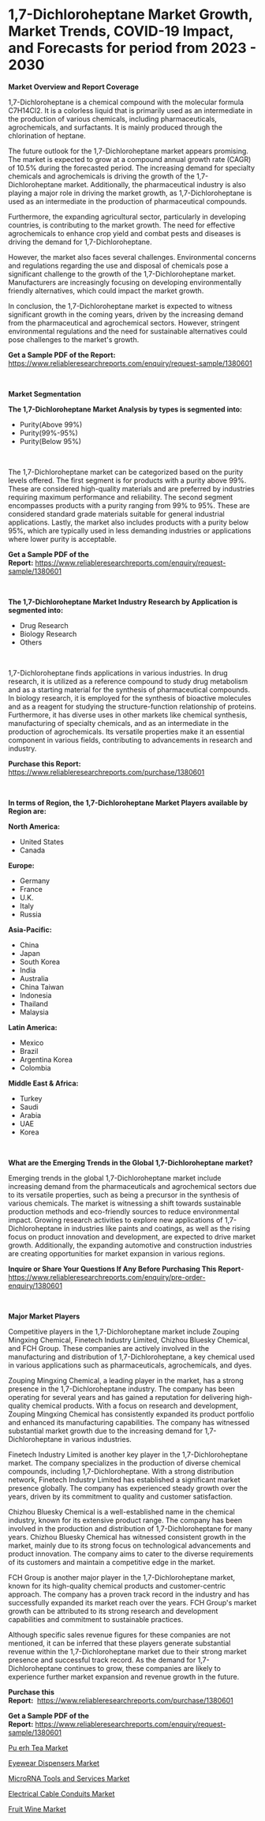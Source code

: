 <p><h1>1,7-Dichloroheptane Market Growth, Market Trends, COVID-19 Impact, and Forecasts for period from 2023 - 2030</h1></p><p><strong>Market Overview and Report Coverage</strong></p>
<p><p>1,7-Dichloroheptane is a chemical compound with the molecular formula C7H14Cl2. It is a colorless liquid that is primarily used as an intermediate in the production of various chemicals, including pharmaceuticals, agrochemicals, and surfactants. It is mainly produced through the chlorination of heptane.</p><p>The future outlook for the 1,7-Dichloroheptane market appears promising. The market is expected to grow at a compound annual growth rate (CAGR) of 10.5% during the forecasted period. The increasing demand for specialty chemicals and agrochemicals is driving the growth of the 1,7-Dichloroheptane market. Additionally, the pharmaceutical industry is also playing a major role in driving the market growth, as 1,7-Dichloroheptane is used as an intermediate in the production of pharmaceutical compounds.</p><p>Furthermore, the expanding agricultural sector, particularly in developing countries, is contributing to the market growth. The need for effective agrochemicals to enhance crop yield and combat pests and diseases is driving the demand for 1,7-Dichloroheptane.</p><p>However, the market also faces several challenges. Environmental concerns and regulations regarding the use and disposal of chemicals pose a significant challenge to the growth of the 1,7-Dichloroheptane market. Manufacturers are increasingly focusing on developing environmentally friendly alternatives, which could impact the market growth.</p><p>In conclusion, the 1,7-Dichloroheptane market is expected to witness significant growth in the coming years, driven by the increasing demand from the pharmaceutical and agrochemical sectors. However, stringent environmental regulations and the need for sustainable alternatives could pose challenges to the market's growth.</p></p>
<p><strong>Get a Sample PDF of the Report:</strong> <a href="https://www.reliableresearchreports.com/enquiry/request-sample/1380601">https://www.reliableresearchreports.com/enquiry/request-sample/1380601</a></p>
<p>&nbsp;</p>
<p><strong>Market Segmentation</strong></p>
<p><strong>The 1,7-Dichloroheptane Market Analysis by types is segmented into:</strong></p>
<p><ul><li>Purity(Above 99%)</li><li>Purity(99%-95%)</li><li>Purity(Below 95%)</li></ul></p>
<p>&nbsp;</p>
<p><p>The 1,7-Dichloroheptane market can be categorized based on the purity levels offered. The first segment is for products with a purity above 99%. These are considered high-quality materials and are preferred by industries requiring maximum performance and reliability. The second segment encompasses products with a purity ranging from 99% to 95%. These are considered standard grade materials suitable for general industrial applications. Lastly, the market also includes products with a purity below 95%, which are typically used in less demanding industries or applications where lower purity is acceptable.</p></p>
<p><strong>Get a Sample PDF of the Report:</strong>&nbsp;<a href="https://www.reliableresearchreports.com/enquiry/request-sample/1380601">https://www.reliableresearchreports.com/enquiry/request-sample/1380601</a></p>
<p>&nbsp;</p>
<p><strong>The 1,7-Dichloroheptane Market Industry Research by Application is segmented into:</strong></p>
<p><ul><li>Drug Research</li><li>Biology Research</li><li>Others</li></ul></p>
<p>&nbsp;</p>
<p><p>1,7-Dichloroheptane finds applications in various industries. In drug research, it is utilized as a reference compound to study drug metabolism and as a starting material for the synthesis of pharmaceutical compounds. In biology research, it is employed for the synthesis of bioactive molecules and as a reagent for studying the structure-function relationship of proteins. Furthermore, it has diverse uses in other markets like chemical synthesis, manufacturing of specialty chemicals, and as an intermediate in the production of agrochemicals. Its versatile properties make it an essential component in various fields, contributing to advancements in research and industry.</p></p>
<p><strong>Purchase this Report:</strong>&nbsp; <a href="https://www.reliableresearchreports.com/purchase/1380601">https://www.reliableresearchreports.com/purchase/1380601</a></p>
<p>&nbsp;</p>
<p><strong>In terms of Region, the 1,7-Dichloroheptane Market Players available by Region are:</strong></p>
<p>
    <p> <strong> North America: </strong>
        <ul>
            <li>United States</li>
            <li>Canada</li>
        </ul>
        </p> 
    <p> <strong> Europe: </strong>
        <ul>
            <li>Germany</li>
            <li>France</li>
            <li>U.K.</li>
            <li>Italy</li>
            <li>Russia</li>
        </ul>
        </p> 
    <p> <strong> Asia-Pacific: </strong>
        <ul>
            <li>China</li>
            <li>Japan</li>
            <li>South Korea</li>
            <li>India</li>
            <li>Australia</li>
            <li>China Taiwan</li>
            <li>Indonesia</li>
            <li>Thailand</li>
            <li>Malaysia</li>
        </ul>
        </p> 
    <p> <strong> Latin America: </strong>
        <ul>
            <li>Mexico</li>
            <li>Brazil</li>
            <li>Argentina Korea</li>
            <li>Colombia</li>
        </ul>
        </p> 
    <p> <strong> Middle East & Africa: </strong>
        <ul>
            <li>Turkey</li>
            <li>Saudi</li>
            <li>Arabia</li>
            <li>UAE</li>
            <li>Korea</li>
        </ul>
    </p>
    </p>
<p>&nbsp;</p>
<p><strong>What are the Emerging Trends in the Global 1,7-Dichloroheptane market?</strong></p>
<p><p>Emerging trends in the global 1,7-Dichloroheptane market include increasing demand from the pharmaceuticals and agrochemical sectors due to its versatile properties, such as being a precursor in the synthesis of various chemicals. The market is witnessing a shift towards sustainable production methods and eco-friendly sources to reduce environmental impact. Growing research activities to explore new applications of 1,7-Dichloroheptane in industries like paints and coatings, as well as the rising focus on product innovation and development, are expected to drive market growth. Additionally, the expanding automotive and construction industries are creating opportunities for market expansion in various regions.</p></p>
<p><strong>Inquire or Share Your Questions If Any Before Purchasing This Report</strong>- <a href="https://www.reliableresearchreports.com/enquiry/pre-order-enquiry/1380601">https://www.reliableresearchreports.com/enquiry/pre-order-enquiry/1380601</a></p>
<p>&nbsp;</p>
<p><strong>Major Market Players</strong></p>
<p><p>Competitive players in the 1,7-Dichloroheptane market include Zouping Mingxing Chemical, Finetech Industry Limited, Chizhou Bluesky Chemical, and FCH Group. These companies are actively involved in the manufacturing and distribution of 1,7-Dichloroheptane, a key chemical used in various applications such as pharmaceuticals, agrochemicals, and dyes.</p><p>Zouping Mingxing Chemical, a leading player in the market, has a strong presence in the 1,7-Dichloroheptane industry. The company has been operating for several years and has gained a reputation for delivering high-quality chemical products. With a focus on research and development, Zouping Mingxing Chemical has consistently expanded its product portfolio and enhanced its manufacturing capabilities. The company has witnessed substantial market growth due to the increasing demand for 1,7-Dichloroheptane in various industries.</p><p>Finetech Industry Limited is another key player in the 1,7-Dichloroheptane market. The company specializes in the production of diverse chemical compounds, including 1,7-Dichloroheptane. With a strong distribution network, Finetech Industry Limited has established a significant market presence globally. The company has experienced steady growth over the years, driven by its commitment to quality and customer satisfaction.</p><p>Chizhou Bluesky Chemical is a well-established name in the chemical industry, known for its extensive product range. The company has been involved in the production and distribution of 1,7-Dichloroheptane for many years. Chizhou Bluesky Chemical has witnessed consistent growth in the market, mainly due to its strong focus on technological advancements and product innovation. The company aims to cater to the diverse requirements of its customers and maintain a competitive edge in the market.</p><p>FCH Group is another major player in the 1,7-Dichloroheptane market, known for its high-quality chemical products and customer-centric approach. The company has a proven track record in the industry and has successfully expanded its market reach over the years. FCH Group's market growth can be attributed to its strong research and development capabilities and commitment to sustainable practices.</p><p>Although specific sales revenue figures for these companies are not mentioned, it can be inferred that these players generate substantial revenue within the 1,7-Dichloroheptane market due to their strong market presence and successful track record. As the demand for 1,7-Dichloroheptane continues to grow, these companies are likely to experience further market expansion and revenue growth in the future.</p></p>
<p><strong>Purchase this Report:</strong>&nbsp;&nbsp;<a href="https://www.reliableresearchreports.com/purchase/1380601">https://www.reliableresearchreports.com/purchase/1380601</a></p>
<p></p>
<p><strong>Get a Sample PDF of the Report:</strong>&nbsp;<a href="https://www.reliableresearchreports.com/enquiry/request-sample/1380601">https://www.reliableresearchreports.com/enquiry/request-sample/1380601</a></p>
<p><p><a href="https://www.linkedin.com/pulse/pu-erh-tea-market-size-share-amp-trends-analysis-report-9vyce/">Pu erh Tea Market</a></p><p><a href="https://medium.com/@sanjoy753352/eyewear-dispensers-market-size-growth-forecast-2023-2030-1c561578fbb6">Eyewear Dispensers Market</a></p><p><a href="https://github.com/YashRP12/Market-Research-Report-List-1/blob/main/microrna-tools-and-services-market.md">MicroRNA Tools and Services Market</a></p><p><a href="https://medium.com/@jamesday5g/electrical-cable-conduits-market-size-growth-forecast-2023-2030-2e93b335c234">Electrical Cable Conduits Market</a></p><p><a href="https://www.linkedin.com/pulse/decoding-fruit-wine-market-deep-dive-latest-trends-segmentation-posqe/">Fruit Wine Market</a></p></p>